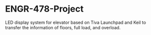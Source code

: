 # ENGR-478-Project
LED display system for elevator based on Tiva Launchpad and Keil to transfer the information of floors, full load, and overload. 
